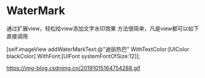 # WaterMark
通过扩展view，轻松给view添加文字水印效果
方法很简单，凡是view都可以如下直接调用

 [self.imageView addWaterMarkText:@"迪丽热巴" WithTextColor:[UIColor blackColor] WithFont:[UIFont systemFontOfSize:12]];


https://img-blog.csdnimg.cn/20191015164754288.gif
